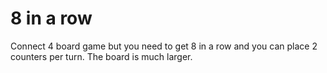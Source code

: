 # 8 in a row
Connect 4 board game but you need to get 8 in a row and you can place 2 counters per turn. The board is much larger.
